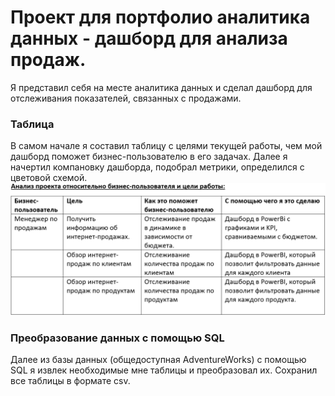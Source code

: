 # Проект для портфолио аналитика данных - дашборд для анализа продаж.

Я представил себя на месте аналитика данных и сделал дашборд для отслеживания показателей, связанных с продажами.

### Таблица 

В самом начале я составил таблицу с целями текущей работы, чем мой дашборд поможет бизнес-пользователю в его задачах. Далее я начертил компановку дашборда, подобрал метрики, определился с цветовой схемой. 
![Иллюстрация к проекту](https://github.com/Fuji-888/pet_project_SQL_PBI/blob/main/Анализ%20проекта%20относительно%20бизнес-пользователя%20и%20цели%20работы.png)

### Преобразование данных с помощью SQL
Далее из базы данных (общедоступная AdventureWorks) с помощью SQL я извлек необходимые мне таблицы и преобразовал их. Сохранил все таблицы в формате csv.  

